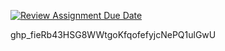 [![Review Assignment Due Date](https://classroom.github.com/assets/deadline-readme-button-24ddc0f5d75046c5622901739e7c5dd533143b0c8e959d652212380cedb1ea36.svg)](https://classroom.github.com/a/YKdbavQP)

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